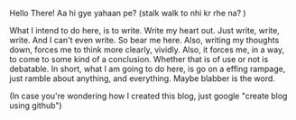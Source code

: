 Hello There! Aa hi gye yahaan pe? 
(stalk walk to nhi kr rhe na? )

What I intend to do here, is to write. Write my heart out. Just write, write, write. And I can't even write. So bear me here. 
Also, writing my thoughts down, forces me to think more clearly, vividly. Also, it forces me, in a way, to come to some kind of a conclusion. Whether that is of use or not is debatable. 
In short, what I am going to do here, is go on a effing rampage, just ramble about anything, and everything. Maybe blabber is the word.

(In case you're wondering how I created this blog, just google "create blog using github")
